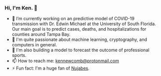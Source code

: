 ### Hi, I'm Ken. 👋

- 🔭 I’m currently working on an predictive model of COVID-19 transmission with Dr. Edwin Michael at the University of South Florida. Our main goal is to predict cases, deaths, and hospitalizations for counties around Tampa Bay.
- 🌱 I'm quite passionate about machine learning, cryptography, and computers in general.
- 🏐 I'm also building a model to forecast the outcome of professional sports.
- 📫 How to reach me: kennewcomb@protonmail.com
- ⚡ Fun fact: I'm a huge fan of [Nujabes](https://www.youtube.com/watch?v=etZdKlEckTw).
